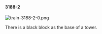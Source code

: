 #### 3188-2
![train-3188-2-0.png](https://github.com/lil-lab/nlvr/raw/master/nlvr/train/images/13/train-3188-2-0.png "train-3188-2-0.png")

There is a black block as the base of a tower.
